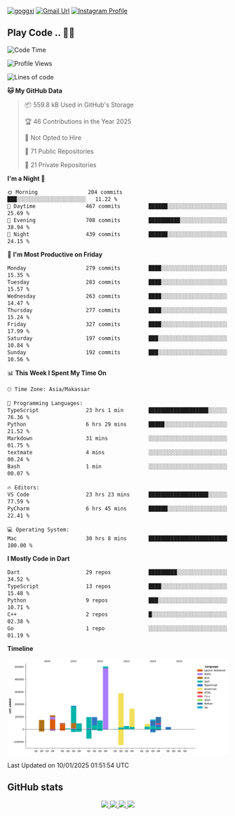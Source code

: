 [![goggxi](https://img.shields.io/badge/Portofolio-Goggxi-orange)](https://goggxi.github.io)
[![Gmail Url](https://img.shields.io/twitter/url?label=Goggxi@gmail.com&logo=gmail&style=social&url=http%3A%2F%2Fmailto%3Acontact.Goggxi@gmail.com)](mailto:Goggxi@gmail.com) [![Instagram Profile](https://img.shields.io/twitter/url?label=moh_rifkan&logo=instagram&style=social&url=https://www.instagram.com/moh_rifkan/)](https://www.instagram.com/moh_rifkan/)

## Play Code .. 💬🚀

<!-- [![Moh Rifkan GitHub stats](https://github-readme-stats.vercel.app/api?username=goggxi&count_private=true&show_icons=true&theme=dracula&custom_title=Goggxi%20Statistic%20🚀)](https://github.com/goggxi/goggxi)

[![Top Langs](https://github-readme-stats.vercel.app/api/top-langs/?username=goggxi&langs_count=8&layout=compact&show_icons=true&theme=dracula)](https://github.com/goggxi/goggxi) -->

<!--START_SECTION:waka-->
![Code Time](http://img.shields.io/badge/Code%20Time-3%2C914%20hrs%2022%20mins-blue)

![Profile Views](http://img.shields.io/badge/Profile%20Views-2-blue)

![Lines of code](https://img.shields.io/badge/From%20Hello%20World%20I%27ve%20Written-1.9%20million%20lines%20of%20code-blue)

**🐱 My GitHub Data** 

> 📦 559.8 kB Used in GitHub's Storage 
 > 
> 🏆 46 Contributions in the Year 2025
 > 
> 🚫 Not Opted to Hire
 > 
> 📜 71 Public Repositories 
 > 
> 🔑 21 Private Repositories 
 > 
**I'm a Night 🦉** 

```text
🌞 Morning                204 commits         ███░░░░░░░░░░░░░░░░░░░░░░   11.22 % 
🌆 Daytime                467 commits         ██████░░░░░░░░░░░░░░░░░░░   25.69 % 
🌃 Evening                708 commits         ██████████░░░░░░░░░░░░░░░   38.94 % 
🌙 Night                  439 commits         ██████░░░░░░░░░░░░░░░░░░░   24.15 % 
```
📅 **I'm Most Productive on Friday** 

```text
Monday                   279 commits         ████░░░░░░░░░░░░░░░░░░░░░   15.35 % 
Tuesday                  283 commits         ████░░░░░░░░░░░░░░░░░░░░░   15.57 % 
Wednesday                263 commits         ████░░░░░░░░░░░░░░░░░░░░░   14.47 % 
Thursday                 277 commits         ████░░░░░░░░░░░░░░░░░░░░░   15.24 % 
Friday                   327 commits         ████░░░░░░░░░░░░░░░░░░░░░   17.99 % 
Saturday                 197 commits         ███░░░░░░░░░░░░░░░░░░░░░░   10.84 % 
Sunday                   192 commits         ███░░░░░░░░░░░░░░░░░░░░░░   10.56 % 
```


📊 **This Week I Spent My Time On** 

```text
🕑︎ Time Zone: Asia/Makassar

💬 Programming Languages: 
TypeScript               23 hrs 1 min        ███████████████████░░░░░░   76.36 % 
Python                   6 hrs 29 mins       █████░░░░░░░░░░░░░░░░░░░░   21.52 % 
Markdown                 31 mins             ░░░░░░░░░░░░░░░░░░░░░░░░░   01.75 % 
textmate                 4 mins              ░░░░░░░░░░░░░░░░░░░░░░░░░   00.24 % 
Bash                     1 min               ░░░░░░░░░░░░░░░░░░░░░░░░░   00.07 % 

🔥 Editors: 
VS Code                  23 hrs 23 mins      ███████████████████░░░░░░   77.59 % 
PyCharm                  6 hrs 45 mins       ██████░░░░░░░░░░░░░░░░░░░   22.41 % 

💻 Operating System: 
Mac                      30 hrs 8 mins       █████████████████████████   100.00 % 
```

**I Mostly Code in Dart** 

```text
Dart                     29 repos            █████████░░░░░░░░░░░░░░░░   34.52 % 
TypeScript               13 repos            ████░░░░░░░░░░░░░░░░░░░░░   15.48 % 
Python                   9 repos             ███░░░░░░░░░░░░░░░░░░░░░░   10.71 % 
C++                      2 repos             █░░░░░░░░░░░░░░░░░░░░░░░░   02.38 % 
Go                       1 repo              ░░░░░░░░░░░░░░░░░░░░░░░░░   01.19 % 
```



**Timeline**

![Lines of Code chart](https://raw.githubusercontent.com/Goggxi/Goggxi/main/assets/bar_graph.png)


 Last Updated on 10/01/2025 01:51:54 UTC
<!--END_SECTION:waka-->

## GitHub stats

<p align="center">
  <a href="https://github.com/goggxi">
    <img src="http://github-profile-summary-cards.vercel.app/api/cards/profile-details?username=goggxi&theme=transparent" />
  </a>
  <a href="https://github.com/goggxi">
    <img src="https://github-readme-streak-stats.herokuapp.com/?user=goggxi&hide_border=true&card_width=338&theme=transparent" />
  </a>
  <a href="https://github.com/goggxi">
    <img src="http://github-profile-summary-cards.vercel.app/api/cards/stats?username=goggxi&theme=transparent" />
  </a>
  <a href="https://github.com/goggxi">
    <img src="https://github-readme-stats.vercel.app/api/top-langs/?username=goggxi&langs_count=10&exclude_repo=&hide=c,makefile,html,css,sass,nix,nunjucks,tsql,dockerfile,shell&card_width=699&hide_border=true&theme=transparent" />
  </a>
  <!-- <br/>
  <a href="https://github.com/goggxi">
    <img src="https://komarev.com/ghpvc/?username=goggxi&color=blue&style=flat" />
  </a> -->
</p>
